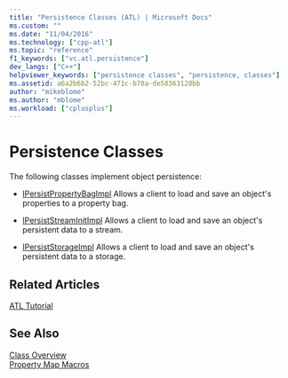```yaml
---
title: "Persistence Classes (ATL) | Microsoft Docs"
ms.custom: ""
ms.date: "11/04/2016"
ms.technology: ["cpp-atl"]
ms.topic: "reference"
f1_keywords: ["vc.atl.persistence"]
dev_langs: ["C++"]
helpviewer_keywords: ["persistence classes", "persistence, classes"]
ms.assetid: a6a2b6b2-52bc-471c-b78a-de58363128bb
author: "mikeblome"
ms.author: "mblome"
ms.workload: ["cplusplus"]
---
```

# Persistence Classes
The following classes implement object persistence:  
  
-   [IPersistPropertyBagImpl](../atl/reference/ipersistpropertybagimpl-class.md) Allows a client to load and save an object's properties to a property bag.  
  
-   [IPersistStreamInitImpl](../atl/reference/ipersiststreaminitimpl-class.md) Allows a client to load and save an object's persistent data to a stream.  
  
-   [IPersistStorageImpl](../atl/reference/ipersiststorageimpl-class.md) Allows a client to load and save an object's persistent data to a storage.  
  
## Related Articles  
 [ATL Tutorial](../atl/active-template-library-atl-tutorial.md)  
  
## See Also  
 [Class Overview](../atl/atl-class-overview.md)   
 [Property Map Macros](../atl/reference/property-map-macros.md)

